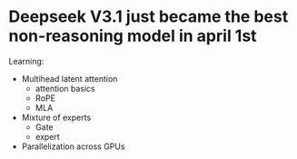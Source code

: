 # Deepseek V3.1 just became the best non-reasoning model in april 1st

Learning:

- Multihead latent attention
  - attention basics
  - RoPE
  - MLA
- Mixture of experts
  - Gate
  - expert
- Parallelization across GPUs
